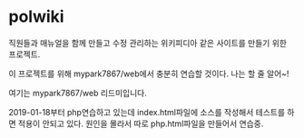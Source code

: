 # polwiki
직원들과 매뉴얼을 함께 만들고 수정 관리하는 위키피디아 같은 사이트를 만들기 위한 프로젝트.

이 프로젝트를 위해 mypark7867/web에서 충분히 연습할 것이다.
나는 할 줄 알어~!

여기는 mypark7867/web 리드미입니다.

2019-01-18부터 php연습하고 있는데 index.html파일에 소스를 작성해서 테스트를 하면 적용이 안되고 있다.
원인을 몰라서 따로 php.html파일을 만들어서 연습중.
